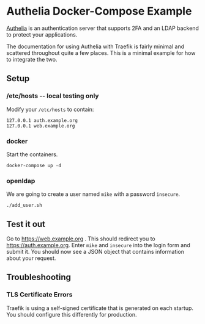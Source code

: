 # Authelia Docker-Compose Example

[Authelia](https://github.com/clems4ever/authelia) is an authentication server that supports 2FA and an LDAP backend to protect your applications.

The documentation for using Authelia with Traefik is fairly minimal and scattered throughout quite a few places. This is a minimal example for how to integrate the two.

## Setup
### /etc/hosts -- local testing only
Modify your `/etc/hosts` to contain:

```
127.0.0.1 auth.example.org
127.0.0.1 web.example.org
```
### docker
Start the containers.
```
docker-compose up -d
```
### openldap
We are going to create a user named `mike` with a password `insecure`.

```
./add_user.sh
```

## Test it out
Go to https://web.example.org . This should redirect you to https://auth.example.org. Enter `mike` and `insecure` into the login form and submit it. You should now see a JSON object that contains information about your request.

## Troubleshooting
### TLS Certificate Errors
Traefik is using a self-signed certificate that is generated on each startup. You should configure this differently for production.

